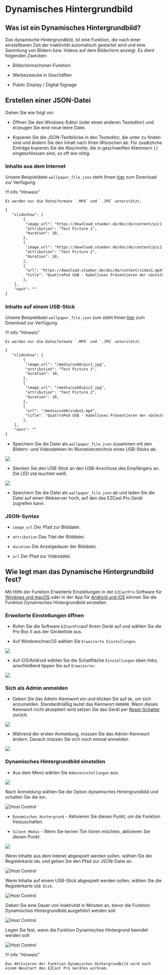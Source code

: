 # Dynamisches Hintergrundbild

## Was ist ein Dynamisches Hintergrundbild?

Das dynamische Hintergrundbild, ist eine Funktion, die nach einer einstellbaren Zeit der Inaktivität automatisch gestartet wird und eine Sammlung von Bildern bzw. Videos auf dem Bildschirm anzeigt. Es dient folgenden Zwecken:

* Bildschirmschoner-Funktion

* Werbezwecke in Geschäften

* Public Display / Digital Signage

## Erstellen einer JSON-Datei

Gehen Sie wie folgt vor:

* Öffnen Sie den Windows-Editor (oder einen anderen Texteditor) und erzeugen Sie eine neue leere Datei.

* Kopieren Sie die JSON-Textblöcke in den Texteditor, die unter zu finden sind und ändern Sie den Inhalt nach Ihren Wünschen ab. Für zusätzliche Einträge kopieren Sie die Abschnitte, die in geschweiften Klammern `{}` eingeschlossen sind, so oft wie nötig.


### Inhalte aus dem Internet

Unsere Beispieldatei `wallpaper_file.json` steht Ihnen [hier](https://download.stueber.de/doc/de/content/wallpaper_file.json) zum Download zur Verfügung.

!!! info "Hinweis"

    Es werden nur die Dateiformate `.MP4` und `.JPG` unterstützt.
	

```` xml
{
   "slideshow": [
		{
         "image_url": "https://download.stueber.de/doc/de/content/pic1.jpg",
         "attribution": "Test Picture 1",
         "duration": 10,
		},
		{
         "image_url": "https://download.stueber.de/doc/de/content/pic2.jpg",
         "attribution": "Test Picture 2",
         "duration": 10,
		},
		{
         "url": "https://download.stueber.de/doc/de/content/video1.mp4",
         "title": "QuattroPod USB - Kabelloses Präsentieren der nächsten Generation",
		},  	  	       
	],
	"next": ""
}
````

### Inhalte auf einem USB-Stick

Unsere Beispieldatei `wallpaper_file.json` zum steht Ihnen [hier](https://download.stueber.de/doc/de/content/usb/wallpaper_file.json) zum Download zur Verfügung. 

!!! info "Hinweis"

    Es werden nur die Dateiformate `.MP4` und `.JPG` unterstützt.
	
```` xml
{
   "slideshow": [
		{
         "image_url": "/media/usb0/pic1.jpg",
         "attribution": "Test Picture 1",
         "duration": 10,
		},
		{
         "image_url": "/media/usb0/pic2.jpg",
         "attribution": "Test Picture 2",
         "duration": 10,
		},
		{
         "url": "/media/usb0/video1.mp4",
         "title": "QuattroPod USB - Kabelloses Präsentieren der nächsten Generation",
		},  	  	       
	],
	"next": ""
}
````

* Speichern Sie die Datei als `wallpaper_file.json` zusammen mit den Bildern- und Videodateien im Wurzelverzeichnis eines USB-Sticks ab.

![](/assets/img/Dynamic.Wallpaper.savefiles.usb.png)

* Stecken Sie den USB-Stick an den USB-Anschluss des Empfängers an. Die LED `USB` leuchtet weiß.

![](/assets/img/EZP-connect.USBStick.png)

* Speichern Sie die Datei als `wallpaper_file.json` ab und laden Sie die Datei auf einen Webserver hoch, auf den das EZCast Pro Gerät zugreifen kann.
	
### JSON-Syntax

* `image_url` Der Pfad zur Bilddatei.

* `attribution` Das Titel der Bilddatei.

* `duration` Die Anzeigedauer der Bilddatei.

* `url` Der Pfad zur Videodatei.

## Wie legt man das Dynamische Hintergrundbild fest?

Mit Hilfe der Funktion Erweiterte Einstellungen in der `EZCastPro` Software für [Windows und macOS](quickstart.md#InstallSoftware) oder in der App für [Android und iOS](quickstart.md#InstallApp) können Sie die Funktion Dynamisches Hintergrundbild einstellen.

### Erweiterte Einstellungen öffnen

* Rufen Sie die Software `EZCastPro`auf Ihrem Gerät auf und wählen Sie die Pro Box II aus der Geräteliste aus.

* Auf Windows/macOS wählen Sie `Erweiterte Einstellungen`.

![](/assets/img/Win-App-Advanced-Settings.png)

* Auf iOS/Android wählen Sie die Schaltfläche `Einstellungen` oben links, anschließend tippen Sie auf `Erweiterte`:

![](/assets/img/iOS_adv-settings.png)

### Sich als Admin anmelden

* Geben Sie das Admin-Kennwort ein und klicken Sie auf `OK`, um sich anzumelden. Standardmäßig lautet das Kennwort `000000`. Wenn dieses Kennwort nicht akzeptiert wird setzen Sie das Gerät per [Reset-Schalter](reset.md#zurücksetzen-per-reset-schalter) zurück.

![](/assets/img/EZCastII_Login.png)

* Während der ersten Anmeldung, müssen Sie das Admin-Kennwort ändern. Danach müssen Sie sich noch einmal anmelden.

![](/assets/img/new_password.png)

### Dynamisches Hintergrundbild einstellen

* Aus dem Menü wählen Sie `Admineinstellungen` aus:

![](/assets/img/ezcastpro.II.select.adminsettings.png)

Nach Anmeldung  wählen Sie die Option dynamisches Hintergrundbild und schalten Sie die ein.

![Host Control](/assets/img/dyn.hintergrund.ein.png)

* `Dynamisches Hintergrund` - Aktivieren Sie diesen Punkt, um die Funktion freizuschalten.

* `Silent-Modus` - Wenn Sie keinen Ton hören möchten, aktivieren Sie diesen Punkt.

![](/assets/img/Dynamic.Wallpaper.activate.png)

Wenn Inhalte aus dem Intenet abgespielt werden sollen, wählen Sie die Registerkarte `URL` und geben Sie den Pfad zur JSON-Datei an. 

![Host Control](/assets/img/Dynamic.Wallpaper.URL.png)

Wenn Inhalte auf einem USB-Stick abgespielt werden sollen, wählen Sie die Registerkarte `USB Disk`. 

![Host Control](/assets/img/Dynamic.Wallpaper.USB.png)

Geben Sie eine Dauer von Inaktivität in Minuten an, bevor die Funktion Dynamisches Hintergrundbild ausgeführt werden soll:

![Host Control](/assets/img/Dynamic.Wallpaper.minutes.png)

Legen Sie fest, wann die Funktion Dynamisches Hintergrund beendet werden soll:

![Host Control](/assets/img/Dynamic.Wallpaper.end.png)

!!! info "Hinweis"

    Das Aktivieren der Funktion Dynamisches Hintergrundbild wird nach einem Neustart des EZCast Pro Gerätes wirksam.